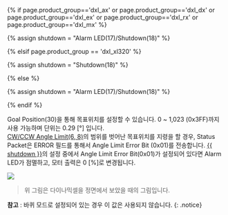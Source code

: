 {% if page.product_group=='dxl_ax' or page.product_group=='dxl_dx' or page.product_group=='dxl_ex' or page.product_group=='dxl_rx' or page.product_group=='dxl_mx' %} 

{% assign shutdown = "Alarm LED(17)/Shutdown(18)" %}

{% elsif page.product_group == 'dxl_xl320' %}

{% assign shutdown = "Shutdown(18)" %}

{% else %}

{% assign shutdown = "Alarm LED(17)/Shutdown(18)" %} 

{% endif %}

Goal Position(30)을 통해 목표위치를 설정할 수 있습니다. 0 ~ 1,023 (0x3FF)까지 사용 가능하며 단위는 0.29 [&deg;] 입니다.  
[CW/CCW Angle Limit(6, 8)](#cwccw-angle-limit6-8)의 범위를 벗어난 목표위치를 지령을 할 경우, Status Packet은 ERROR 필드를 통해서 Angle Limit Error Bit (0x01)를 전송합니다. [{{ shutdown }}](#shutdown)의 설정 중에서 Angle Limit Error Bit(0x01)가 설정되어 있다면 Alarm LED가 점멸하고, 모터 출력은 0 [%]로 변경됩니다.

![](/assets/images/dxl/dx/dx_series_goal_position.png)

> 위 그림은 다이나믹셀을 정면에서 보았을 때의 그림입니다.

**참고** : 바퀴 모드로 설정되어 있는 경우 이 값은 사용되지 않습니다.
{: .notice}
